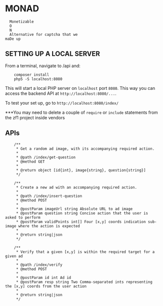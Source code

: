MONAD
=====

```
  Monetizable
  O
  N
  Alternative for captcha that we
maDe up
```

SETTING UP A LOCAL SERVER
-------------------------

From a terminal, navigate to /api and:

```
    composer install
    php5 -S localhost:8080
```

This will start a local PHP server on ```localhost``` port ```8080```. This way you can access the backend API
at ```http://localhost:8080/...```.

To test your set up, go to ```http://localhost:8080/index/```

***You may need to delete a couple of ```require``` or ```include``` statements from the zf1 project inside vendors

APIs
----

```
    /**
     * Get a random ad image, with its accompanying required action.
     *
     * @path /index/get-question
     * @method GET
     *
     * @return object [id{int}, image{string}, question{string}]
     */
```

```
    /**
     * Create a new ad with an accompanying required action.
     *
     * @path /index/insert-question
     * @method POST
     *
     * @postParam imageUrl string Absolute URL to ad image
     * @postParam question string Concise action that the user is asked to perform
     * @postParam validPoints int[] Four [x,y] coords indication sub-image where the action is expected
     *
     * @return string|json
     */
```

```
    /**
     * Verify that a given [x,y] is within the required target for a given ad
     *
     * @path /index/verify
     * @method POST
     *
     * @postParam id int Ad id
     * @postParam resp string Two Comma-separated ints representing the [x,y] coords from the user action
     *
     * @return string|json
     */
```
